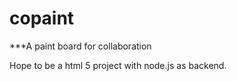 copaint
=======
***A paint board for collaboration

Hope to be a html 5 project with node.js as backend.